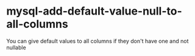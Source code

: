 # mysql-add-default-value-null-to-all-columns
You can give default values to all columns if they don't have one and not nullable
